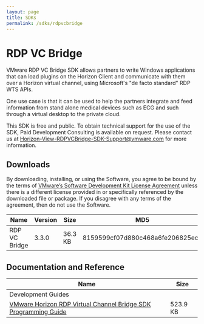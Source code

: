```yaml
---
layout: page
title: SDKs
permalink: /sdks/rdpvcbridge
---
```


# RDP VC Bridge

VMware RDP VC Bridge SDK allows partners to write Windows applications that can load plugins on the Horizon Client and communicate with them over a Horizon virtual channel, using Microsoft's "de facto standard" RDP WTS APIs.

One use case is that it can be used to help the partners integrate and feed information from stand alone medical devices such as ECG and such through a virtual desktop to the private cloud.

This SDK is free and public. To obtain technical support for the use of the SDK, Paid Development Consulting is available on request. Please contact us at [Horizon-View-RDPVCBridge-SDK-Support@vmware.com](mailto:Horizon-View-RDPVCBridge-SDK-Support@vmware.com) for more information. 

## Downloads
By downloading, installing, or using the Software, you agree to be bound by the terms of [VMware’s Software Development Kit License Agreement](https://developer.omnissa.com/eula/14056) unless there is a different license provided in or specifically referenced by the downloaded file or package. If you disagree with any terms of the agreement, then do not use the Software.

| Name | Version | Size | MD5|  |
| --- | --- | --- | --- | --- |
| RDP VC Bridge | 3.3.0 | 36.3 KB | 8159599cf07d880c468a6fe206825ec2 | [Download](VMware-rdpvcbridge-sdk-18347885.zip) |	

## Documentation and Reference
| Name | Size	|
| --- | --- |
| Development Guides |  |
| [VMware Horizon RDP Virtual Channel Bridge SDK Programming Guide](horizon-RDP-virtual-channel-bridge-SDK-33-programming-guide.pdf) | 523.9 KB |
